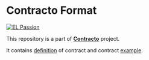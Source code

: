 # Contracto Format

[![EL Passion](https://img.shields.io/badge/Supported%20by-EL%20Passion-36b452.svg)](https://github.com/elpassion)

This repository is a part of [__Contracto__](https://github.com/contracto-lab) project.

It contains [definition](https://github.com/contracto-lab/contracto-format/wiki/What-is-contract) of contract and contract [example](https://github.com/contracto-lab/contracto-format).
